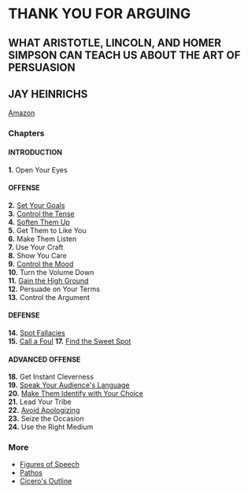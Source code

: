 # THANK YOU FOR ARGUING
## WHAT ARISTOTLE, LINCOLN, AND HOMER SIMPSON CAN TEACH US ABOUT THE ART OF PERSUASION
## JAY HEINRICHS
[Amazon](https://www.amazon.com/Thank-You-Arguing-Revised-Updated/dp/0385347758/ref=sr_1_1?ie=UTF8&qid=1488659508&sr=8-1&keywords=THANK+YOU+for+arguing)

### Chapters  
#### INTRODUCTION  
**1.** Open Your Eyes  

#### OFFENSE  
**2.** [Set Your Goals](chapter_02.md)  
**3.** [Control the Tense](chapter_03.md)  
**4.** [Soften Them Up](chapter_04.md)  
**5.** Get Them to Like You  
**6.** Make Them Listen  
**7.** Use Your Craft  
**8.** Show You Care  
**9.** [Control the Mood](chapter_09.md)  
**10.** Turn the Volume Down  
**11.** [Gain the High Ground](chapter_11.md)  
**12.** Persuade on Your Terms  
**13.** Control the Argument

#### DEFENSE  
**14.** [Spot Fallacies](chapter_14.md)  
**15.** [Call a Foul](chapter_15.md)
**17.** [Find the Sweet Spot](chapter_17.md)  

#### ADVANCED OFFENSE  
**18.** Get Instant Cleverness  
**19.** [Speak Your Audience's Language](chapter_19.md)  
**20.** [Make Them Identify with Your Choice](chapter_20.md)  
**21.** Lead Your Tribe  
**22.** [Avoid Apologizing](chapter_22.md)  
**23.** Seize the Occasion  
**24.** Use the Right Medium

### More
- [Figures of Speech](figures_of_speech.md)  
- [Pathos](pathos.md)
- [Cicero's Outline](ciceros_outline.md)
